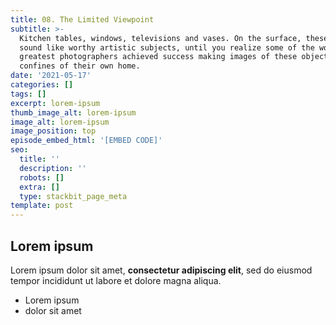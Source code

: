 ```yaml
---
title: 08. The Limited Viewpoint
subtitle: >-
  Kitchen tables, windows, televisions and vases. On the surface, these may not
  sound like worthy artistic subjects, until you realize some of the world’s
  greatest photographers achieved success making images of these objects in the
  confines of their own home.
date: '2021-05-17'
categories: []
tags: []
excerpt: lorem-ipsum
thumb_image_alt: lorem-ipsum
image_alt: lorem-ipsum
image_position: top
episode_embed_html: '[EMBED CODE]'
seo:
  title: ''
  description: ''
  robots: []
  extra: []
  type: stackbit_page_meta
template: post
---
```

## Lorem ipsum

Lorem ipsum dolor sit amet, **consectetur adipiscing elit**, sed do eiusmod tempor incididunt ut labore et dolore magna aliqua.

- Lorem ipsum
- dolor sit amet